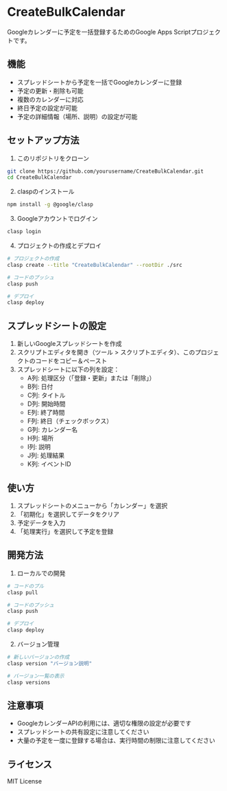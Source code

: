 # CreateBulkCalendar

Googleカレンダーに予定を一括登録するためのGoogle Apps Scriptプロジェクトです。

## 機能

- スプレッドシートから予定を一括でGoogleカレンダーに登録
- 予定の更新・削除も可能
- 複数のカレンダーに対応
- 終日予定の設定が可能
- 予定の詳細情報（場所、説明）の設定が可能

## セットアップ方法

1. このリポジトリをクローン
```bash
git clone https://github.com/yourusername/CreateBulkCalendar.git
cd CreateBulkCalendar
```

2. claspのインストール
```bash
npm install -g @google/clasp
```

3. Googleアカウントでログイン
```bash
clasp login
```

4. プロジェクトの作成とデプロイ
```bash
# プロジェクトの作成
clasp create --title "CreateBulkCalendar" --rootDir ./src

# コードのプッシュ
clasp push

# デプロイ
clasp deploy
```

## スプレッドシートの設定

1. 新しいGoogleスプレッドシートを作成
2. スクリプトエディタを開き（ツール > スクリプトエディタ）、このプロジェクトのコードをコピー＆ペースト
3. スプレッドシートに以下の列を設定：
   - A列: 処理区分（「登録・更新」または「削除」）
   - B列: 日付
   - C列: タイトル
   - D列: 開始時間
   - E列: 終了時間
   - F列: 終日（チェックボックス）
   - G列: カレンダー名
   - H列: 場所
   - I列: 説明
   - J列: 処理結果
   - K列: イベントID

## 使い方

1. スプレッドシートのメニューから「カレンダー」を選択
2. 「初期化」を選択してデータをクリア
3. 予定データを入力
4. 「処理実行」を選択して予定を登録

## 開発方法

1. ローカルでの開発
```bash
# コードのプル
clasp pull

# コードのプッシュ
clasp push

# デプロイ
clasp deploy
```

2. バージョン管理
```bash
# 新しいバージョンの作成
clasp version "バージョン説明"

# バージョン一覧の表示
clasp versions
```

## 注意事項

- GoogleカレンダーAPIの利用には、適切な権限の設定が必要です
- スプレッドシートの共有設定に注意してください
- 大量の予定を一度に登録する場合は、実行時間の制限に注意してください

## ライセンス

MIT License 